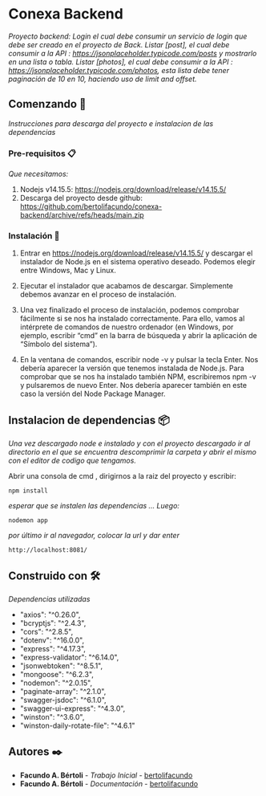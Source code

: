 # Conexa Backend

_Proyecto backend: Login el cual debe consumir un servicio de login que debe ser creado en el proyecto  de Back.
Listar [post], el cual debe consumir a la API : https://jsonplaceholder.typicode.com/posts y mostrarlo en una lista o tabla.
Listar [photos], el cual debe consumir a la API : https://jsonplaceholder.typicode.com/photos, esta lista debe tener paginación de 10 en 10, haciendo uso de limit and offset._

## Comenzando 🚀

_Instrucciones para descarga del proyecto e instalacion de las dependencias_


### Pre-requisitos 📋

_Que necesitamos:_

1. Nodejs v14.15.5: https://nodejs.org/download/release/v14.15.5/
2. Descarga del proyecto desde github: https://github.com/bertolifacundo/conexa-backend/archive/refs/heads/main.zip


### Instalación 🔧

1. Entrar en https://nodejs.org/download/release/v14.15.5/ y descargar el instalador de Node.js en el sistema operativo deseado. Podemos elegir entre Windows, Mac y Linux.



2. Ejecutar el instalador que acabamos de descargar. Simplemente debemos avanzar en el proceso de instalación.



3. Una vez finalizado el proceso de instalación, podemos comprobar fácilmente si se nos ha instalado correctamente. Para ello, vamos al intérprete de comandos de nuestro ordenador (en Windows, por ejemplo, escribir “cmd” en la barra de búsqueda y abrir la aplicación de “Símbolo del sistema”).





4. En la ventana de comandos, escribir node -v y pulsar la tecla Enter. Nos debería aparecer la versión que tenemos instalada de Node.js. Para comprobar que se nos ha instalado también NPM, escribiremos npm -v y pulsaremos de nuevo Enter. Nos debería aparecer también en este caso la versión del Node Package Manager.


## Instalacion de dependencias 📦

_Una vez descargado node e instalado y con el proyecto descargado ir al directorio en el que se encuentra descomprimir la carpeta y abrir el mismo con el editor de codigo que tengamos._

Abrir una consola de cmd , dirigirnos a la raiz del proyecto y escribir:
```
npm install
```
_esperar que se instalen las dependencias_
_..._
_Luego:_
```
nodemon app
```
_por último ir al navegador, colocar la url y dar enter_

```
http://localhost:8081/
```

## Construido con 🛠️

_Dependencias utilizadas_
   * "axios": "^0.26.0",
   * "bcryptjs": "^2.4.3",
   * "cors": "^2.8.5",
   * "dotenv": "^16.0.0",
   * "express": "^4.17.3",
   * "express-validator": "^6.14.0",
   * "jsonwebtoken": "^8.5.1",
   * "mongoose": "^6.2.3",
   * "nodemon": "^2.0.15",
   * "paginate-array": "^2.1.0",
   * "swagger-jsdoc": "^6.1.0",
   * "swagger-ui-express": "^4.3.0",
   * "winston": "^3.6.0",
   * "winston-daily-rotate-file": "^4.6.1"

## Autores ✒️

* **Facundo A. Bértoli** - *Trabajo Inicial* - [bertolifacundo](https://github.com/bertolifacundo)
* **Facundo A. Bértoli** - *Documentación* - [bertolifacundo](https://github.com/bertolifacundo)
